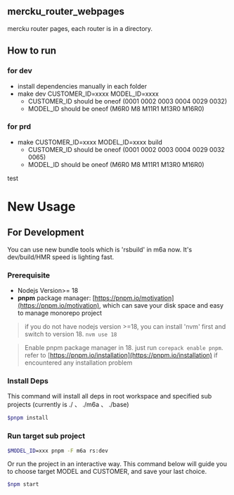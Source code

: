 ## mercku_router_webpages

mercku router pages, each router is in a directory.

## How to run

### for dev

- install dependencies manually in each folder
- make dev CUSTOMER_ID=xxxx MODEL_ID=xxxx
  - CUSTOMER_ID should be oneof (0001 0002 0003 0004 0029 0032)
  - MODEL_ID should be oneof (M6R0 M8 M11R1 M13R0 M16R0)

### for prd

- make CUSTOMER_ID=xxxx MODEL_ID=xxxx build
  - CUSTOMER_ID should be oneof (0001 0002 0003 0004 0029 0032 0065)
  - MODEL_ID should be oneof (M6R0 M8 M11R1 M13R0 M16R0)

test


# New Usage

## For Development

You can use new bundle tools which is 'rsbuild' in m6a now. It's dev/build/HMR speed is lighting fast.

### Prerequisite
- Nodejs Version>= 18
- **pnpm** package manager: [https://pnpm.io/motivation](https://pnpm.io/motivation), which can save your disk space and easy to manage monorepo project

> if you do not have nodejs version >=18, you can install 'nvm' first and switch to version 18. `nvm use 18`

> Enable pnpm package manager in 18. just run `corepack enable pnpm`. refer to [https://pnpm.io/installation](https://pnpm.io/installation) if encountered any installation problem

### Install Deps
This command will install all deps in root workspace and specified sub projects (currently is ./ 、 ./m6a 、 ./base)
```bash
$pnpm install
```

### Run target sub project
```bash
$MODEL_ID=xxx pnpm -F m6a rs:dev
```

Or run the project in an interactive way. This command below will guide you to choose target MODEL and CUSTOMER, and save your last choice.

```bash
$npm start
```